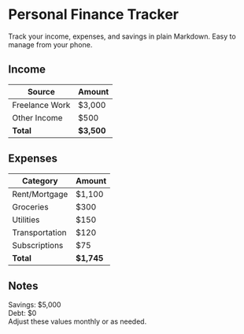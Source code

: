 # Personal Finance Tracker

Track your income, expenses, and savings in plain Markdown. Easy to manage from your phone.

## Income

| Source         | Amount |
|----------------|--------|
| Freelance Work | $3,000 |
| Other Income   | $500   |
| **Total**      | **$3,500** |

## Expenses

| Category        | Amount |
|-----------------|--------|
| Rent/Mortgage   | $1,100 |
| Groceries       | $300   |
| Utilities       | $150   |
| Transportation  | $120   |
| Subscriptions   | $75    |
| **Total**       | **$1,745** |

## Notes

Savings: $5,000  
Debt: $0  
Adjust these values monthly or as needed.
